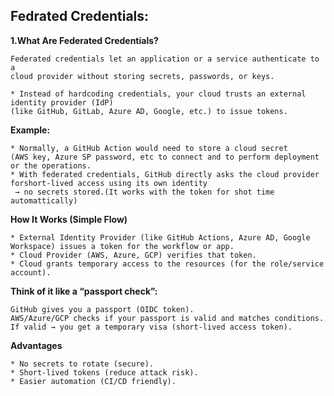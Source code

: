 ## Fedrated Credentials:

**1.What Are Federated Credentials?**
```
Federated credentials let an application or a service authenticate to a
cloud provider without storing secrets, passwords, or keys.
```
```
* Instead of hardcoding credentials, your cloud trusts an external identity provider (IdP)
(like GitHub, GitLab, Azure AD, Google, etc.) to issue tokens.
```

**Example:**
```
* Normally, a GitHub Action would need to store a cloud secret
(AWS key, Azure SP password, etc to connect and to perform deployment or the operations.
* With federated credentials, GitHub directly asks the cloud provider forshort-lived access using its own identity
 → no secrets stored.(It works with the token for shot time automattically)
```
**How It Works (Simple Flow)**
```
* External Identity Provider (like GitHub Actions, Azure AD, Google Workspace) issues a token for the workflow or app.
* Cloud Provider (AWS, Azure, GCP) verifies that token.
* Cloud grants temporary access to the resources (for the role/service account).
```

**Think of it like a “passport check”:**
```
GitHub gives you a passport (OIDC token).
AWS/Azure/GCP checks if your passport is valid and matches conditions.
If valid → you get a temporary visa (short-lived access token).
```
**Advantages**
```
* No secrets to rotate (secure).
* Short-lived tokens (reduce attack risk).
* Easier automation (CI/CD friendly).
```
